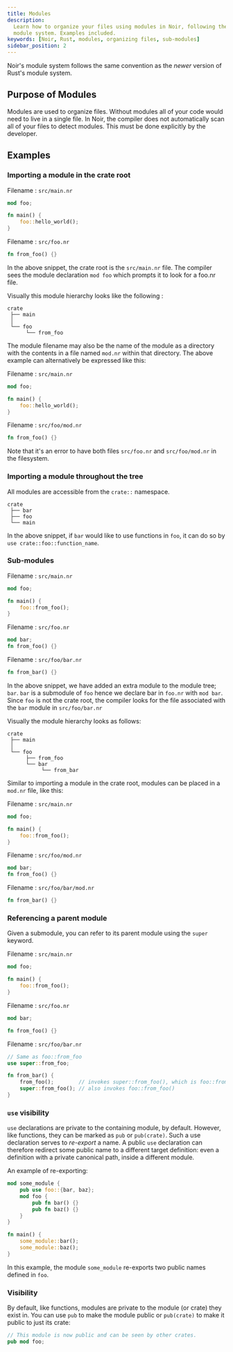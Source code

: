 ```yaml
---
title: Modules
description:
  Learn how to organize your files using modules in Noir, following the same convention as Rust's
  module system. Examples included.
keywords: [Noir, Rust, modules, organizing files, sub-modules]
sidebar_position: 2
---
```


Noir's module system follows the same convention as the _newer_ version of Rust's module system.

## Purpose of Modules

Modules are used to organize files. Without modules all of your code would need to live in a single
file. In Noir, the compiler does not automatically scan all of your files to detect modules. This
must be done explicitly by the developer.

## Examples

### Importing a module in the crate root

Filename : `src/main.nr`

```rust
mod foo;

fn main() {
    foo::hello_world();
}
```

Filename : `src/foo.nr`

```rust
fn from_foo() {}
```

In the above snippet, the crate root is the `src/main.nr` file. The compiler sees the module
declaration `mod foo` which prompts it to look for a foo.nr file.

Visually this module hierarchy looks like the following :

```
crate
 ├── main
 │
 └── foo
      └── from_foo

```

The module filename may also be the name of the module as a directory with the contents in a 
file named `mod.nr` within that directory. The above example can alternatively be expressed like this:

Filename : `src/main.nr`

```rust
mod foo;

fn main() {
    foo::hello_world();
}
```

Filename : `src/foo/mod.nr`

```rust
fn from_foo() {}
```

Note that it's an error to have both files `src/foo.nr` and `src/foo/mod.nr` in the filesystem.

### Importing a module throughout the tree

All modules are accessible from the `crate::` namespace.

```
crate
 ├── bar
 ├── foo
 └── main

```

In the above snippet, if `bar` would like to use functions in `foo`, it can do so by `use crate::foo::function_name`.

### Sub-modules

Filename : `src/main.nr`

```rust
mod foo;

fn main() {
    foo::from_foo();
}
```

Filename : `src/foo.nr`

```rust
mod bar;
fn from_foo() {}
```

Filename : `src/foo/bar.nr`

```rust
fn from_bar() {}
```

In the above snippet, we have added an extra module to the module tree; `bar`. `bar` is a submodule
of `foo` hence we declare bar in `foo.nr` with `mod bar`. Since `foo` is not the crate root, the
compiler looks for the file associated with the `bar` module in `src/foo/bar.nr`

Visually the module hierarchy looks as follows:

```
crate
 ├── main
 │
 └── foo
      ├── from_foo
      └── bar
           └── from_bar
```

Similar to importing a module in the crate root, modules can be placed in a `mod.nr` file, like this:

Filename : `src/main.nr`

```rust
mod foo;

fn main() {
    foo::from_foo();
}
```

Filename : `src/foo/mod.nr`

```rust
mod bar;
fn from_foo() {}
```

Filename : `src/foo/bar/mod.nr`

```rust
fn from_bar() {}
```

### Referencing a parent module 

Given a submodule, you can refer to its parent module using the `super` keyword.

Filename : `src/main.nr`

```rust
mod foo;

fn main() {
    foo::from_foo();
}
```

Filename : `src/foo.nr`

```rust
mod bar;

fn from_foo() {}
```

Filename : `src/foo/bar.nr`

```rust
// Same as foo::from_foo
use super::from_foo; 

fn from_bar() {
    from_foo();        // invokes super::from_foo(), which is foo::from_foo()
    super::from_foo(); // also invokes foo::from_foo()
}
```

### `use` visibility

`use` declarations are private to the containing module, by default. However, like functions, 
they can be marked as `pub` or `pub(crate)`. Such a use declaration serves to _re-export_ a name. 
A public `use` declaration can therefore redirect some public name to a different target definition: 
even a definition with a private canonical path, inside a different module.

An example of re-exporting:

```rust
mod some_module {
    pub use foo::{bar, baz};
    mod foo {
        pub fn bar() {}
        pub fn baz() {}
    }
}

fn main() {
    some_module::bar();
    some_module::baz();
}
```

In this example, the module `some_module` re-exports two public names defined in `foo`.

### Visibility

By default, like functions, modules are private to the module (or crate) they exist in. You can use `pub`
to make the module public or `pub(crate)` to make it public to just its crate:

```rust
// This module is now public and can be seen by other crates.
pub mod foo;
```
